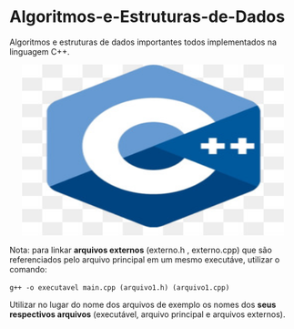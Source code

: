 # Algoritmos-e-Estruturas-de-Dados
Algoritmos e estruturas de dados importantes todos implementados na linguagem C++.

<p align="center">
  <img width="460" height="300" src="/images/cppLogo.png">
</p>


Nota: para linkar **arquivos externos** (externo.h , externo.cpp) que são referenciados pelo arquivo principal em um mesmo executáve, utilizar o comando:

`g++ -o executavel main.cpp (arquivo1.h) (arquivo1.cpp)`

Utilizar no lugar do nome dos arquivos de exemplo os nomes dos **seus respectivos arquivos** (executável, arquivo principal e arquivos externos).